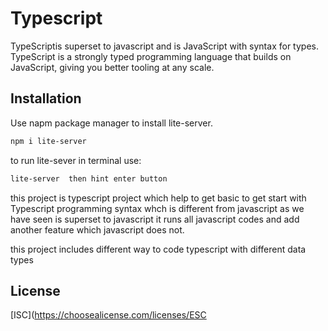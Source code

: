 # Typescript

TypeScriptis superset to javascript and  is JavaScript with syntax for types. TypeScript is a strongly typed programming language that builds on JavaScript, giving you better tooling at any scale.

## Installation

Use  napm package manager to install lite-server.

```bash
npm i lite-server
```

to run lite-sever in terminal use:

```bash
lite-server  then hint enter button
```

this project is typescript project which help to get basic to get start with Typescript programming syntax whch is different from javascript
as we have seen is superset to javascript it runs all javascript codes and add another feature which javascript does not.

this project includes different way to code typescript with different data types

## License
[ISC](https://choosealicense.com/licenses/ESC
